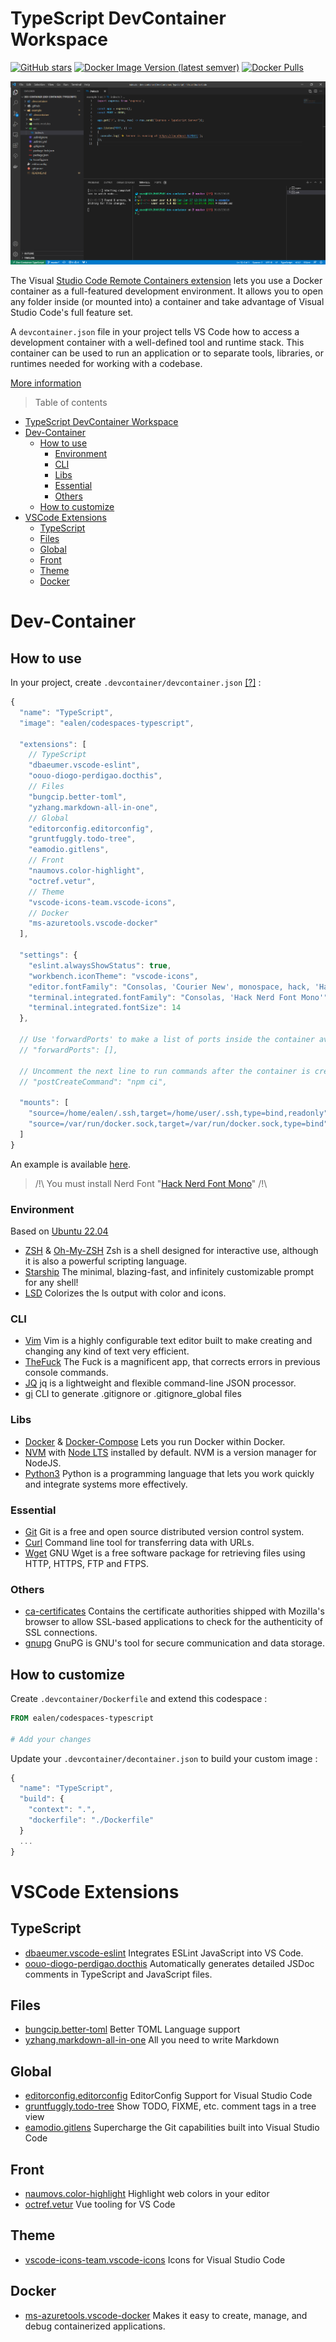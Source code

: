 # TypeScript DevContainer Workspace

[![GitHub stars](https://img.shields.io/github/stars/Ealenn/codespaces-typescript?style=for-the-badge)](https://github.com/Ealenn/codespaces-typescript/stargazers)
[![Docker Image Version (latest semver)](https://img.shields.io/docker/v/ealen/codespaces-typescript?color=blue&style=for-the-badge)](https://hub.docker.com/r/ealen/codespaces-typescript/tags)
[![Docker Pulls](https://img.shields.io/docker/pulls/ealen/codespaces-typescript?style=for-the-badge)](https://hub.docker.com/r/ealen/codespaces-typescript/tags)

![](./vscode.png)

The Visual [Studio Code Remote Containers extension](https://code.visualstudio.com/docs/remote/containers) lets you use a Docker container as a full-featured development environment. It allows you to open any folder inside (or mounted into) a container and take advantage of Visual Studio Code's full feature set. 

A `devcontainer.json` file in your project tells VS Code how to access a development container with a well-defined tool and runtime stack. This container can be used to run an application or to separate tools, libraries, or runtimes needed for working with a codebase.

[More information](https://code.visualstudio.com/docs/remote/containers)

> Table of contents

- [TypeScript DevContainer Workspace](#typescript-devcontainer-workspace)
- [Dev-Container](#dev-container)
  - [How to use](#how-to-use)
    - [Environment](#environment)
    - [CLI](#cli)
    - [Libs](#libs)
    - [Essential](#essential)
    - [Others](#others)
  - [How to customize](#how-to-customize)
- [VSCode Extensions](#vscode-extensions)
  - [TypeScript](#typescript)
  - [Files](#files)
  - [Global](#global)
  - [Front](#front)
  - [Theme](#theme)
  - [Docker](#docker)

# Dev-Container

## How to use

In your project, create `.devcontainer/devcontainer.json` [[?]](https://aka.ms/devcontainer.json) : 

``` js
{
  "name": "TypeScript",
  "image": "ealen/codespaces-typescript",

  "extensions": [
    // TypeScript
    "dbaeumer.vscode-eslint",
    "oouo-diogo-perdigao.docthis",
    // Files
    "bungcip.better-toml",
    "yzhang.markdown-all-in-one",
    // Global
    "editorconfig.editorconfig",
    "gruntfuggly.todo-tree",
    "eamodio.gitlens",
    // Front
    "naumovs.color-highlight",
    "octref.vetur",
    // Theme
    "vscode-icons-team.vscode-icons",
    // Docker
    "ms-azuretools.vscode-docker"
  ],

  "settings": {
    "eslint.alwaysShowStatus": true,
    "workbench.iconTheme": "vscode-icons",
    "editor.fontFamily": "Consolas, 'Courier New', monospace, hack, 'Hack Nerd Font Mono'",
    "terminal.integrated.fontFamily": "Consolas, 'Hack Nerd Font Mono'",
    "terminal.integrated.fontSize": 14
  },

  // Use 'forwardPorts' to make a list of ports inside the container available locally.
  // "forwardPorts": [],

  // Uncomment the next line to run commands after the container is created - for example installing curl.
  // "postCreateCommand": "npm ci",

  "mounts": [
    "source=/home/ealen/.ssh,target=/home/user/.ssh,type=bind,readonly",
    "source=/var/run/docker.sock,target=/var/run/docker.sock,type=bind" 
  ]
}
```

An example is available [here](./example).

> /!\ You must install Nerd Font "[Hack Nerd Font Mono](https://github.com/ryanoasis/nerd-fonts/raw/master/patched-fonts/Hack/Regular/complete/Hack%20Regular%20Nerd%20Font%20Complete%20Mono.ttf)" /!\

### Environment 

Based on [Ubuntu 22.04](https://hub.docker.com/_/ubuntu)

- [ZSH](https://www.zsh.org/) & [Oh-My-ZSH](https://github.com/ohmyzsh/ohmyzsh) Zsh is a shell designed for interactive use, although it is also a powerful scripting language.
- [Starship](https://starship.rs/) The minimal, blazing-fast, and infinitely customizable prompt for any shell!
- [LSD](https://github.com/Peltoche/lsd) Colorizes the ls output with color and icons.

### CLI

- [Vim](https://www.vim.org/) Vim is a highly configurable text editor built to make creating and changing any kind of text very efficient.
- [TheFuck](https://github.com/nvbn/thefuck#installation) The Fuck is a magnificent app, that corrects errors in previous console commands.
- [JQ](https://github.com/stedolan/jq) jq is a lightweight and flexible command-line JSON processor.
- [gi](https://github.com/Ealenn/gi-gitignore-generator) CLI to generate .gitignore or .gitignore_global files

### Libs

- [Docker](https://www.docker.com/) & [Docker-Compose](https://docs.docker.com/compose/) Lets you run Docker within Docker.
- [NVM](https://github.com/nvm-sh/nvm) with [Node LTS](https://nodejs.dev/) installed by default. NVM is a version manager for NodeJS.
- [Python3](https://www.python.org) Python is a programming language that lets you work quickly and integrate systems more effectively.

### Essential

- [Git](https://git-scm.com/) Git is a free and open source distributed version control system.
- [Curl](https://curl.se/) Command line tool for transferring data with URLs.
- [Wget](https://www.gnu.org/software/wget/) GNU Wget is a free software package for retrieving files using HTTP, HTTPS, FTP and FTPS.

### Others

- [ca-certificates](https://packages.debian.org/en/sid/ca-certificates) Contains the certificate authorities shipped with Mozilla's browser to allow SSL-based applications to check for the authenticity of SSL connections.
- [gnupg](https://packages.debian.org/en/sid/gnupg) GnuPG is GNU's tool for secure communication and data storage.

## How to customize

Create `.devcontainer/Dockerfile` and extend this codespace :

```dockerfile
FROM ealen/codespaces-typescript

# Add your changes
```

Update your `.devcontainer/decontainer.json` to build your custom image :

```js
{
  "name": "TypeScript",
  "build": {
    "context": ".",
    "dockerfile": "./Dockerfile"
  }
  ...
}
```

# VSCode Extensions

## TypeScript
- [dbaeumer.vscode-eslint](https://marketplace.visualstudio.com/items?itemName=dbaeumer.vscode-eslint) Integrates ESLint JavaScript into VS Code.
- [oouo-diogo-perdigao.docthis](https://marketplace.visualstudio.com/items?itemName=oouo-diogo-perdigao.docthis) Automatically generates detailed JSDoc comments in TypeScript and JavaScript files.

## Files
- [bungcip.better-toml](https://marketplace.visualstudio.com/items?itemName=bungcip.better-toml) Better TOML Language support
- [yzhang.markdown-all-in-one](https://marketplace.visualstudio.com/items?itemName=yzhang.markdown-all-in-one) All you need to write Markdown 

## Global
- [editorconfig.editorconfig](https://marketplace.visualstudio.com/items?itemName=editorconfig.editorconfig) EditorConfig Support for Visual Studio Code
- [gruntfuggly.todo-tree](https://marketplace.visualstudio.com/items?itemName=gruntfuggly.todo-tree) Show TODO, FIXME, etc. comment tags in a tree view
- [eamodio.gitlens](https://marketplace.visualstudio.com/items?itemName=eamodio.gitlens) Supercharge the Git capabilities built into Visual Studio Code

## Front
- [naumovs.color-highlight](https://marketplace.visualstudio.com/items?itemName=naumovs.color-highlight) Highlight web colors in your editor
- [octref.vetur](https://marketplace.visualstudio.com/items?itemName=octref.vetur) Vue tooling for VS Code

## Theme
- [vscode-icons-team.vscode-icons](https://marketplace.visualstudio.com/items?itemName=vscode-icons-team.vscode-icons) Icons for Visual Studio Code

## Docker
- [ms-azuretools.vscode-docker](https://marketplace.visualstudio.com/items?itemName=ms-azuretools.vscode-docker) Makes it easy to create, manage, and debug containerized applications.
